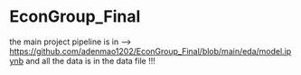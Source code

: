 # EconGroup_Final

the main project pipeline is in --> https://github.com/adenmao1202/EconGroup_Final/blob/main/eda/model.ipynb
and all the data is in the data file !!! 
